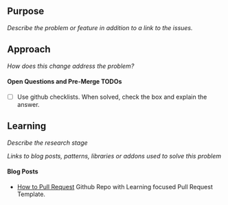 ## Purpose

_Describe the problem or feature in addition to a link to the issues._

## Approach

_How does this change address the problem?_

#### Open Questions and Pre-Merge TODOs

-   [ ] Use github checklists. When solved, check the box and explain the answer.

## Learning

_Describe the research stage_

_Links to blog posts, patterns, libraries or addons used to solve this problem_

#### Blog Posts

-   [How to Pull Request](https://github.com/flexyford/pull-request) Github Repo with Learning focused Pull Request Template.
